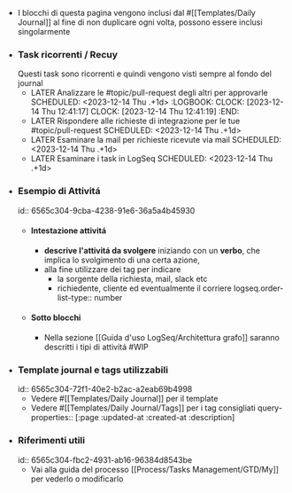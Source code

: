 - I blocchi di questa pagina vengono inclusi dal #[[Templates/Daily Journal]] al fine di non duplicare ogni volta, possono essere inclusi singolarmente
- ### Task ricorrenti / Recuy
  Questi task sono ricorrenti e quindi vengono visti sempre al fondo del journal
	- LATER Analizzare le #topic/pull-request  degli altri per approvarle
	  SCHEDULED: <2023-12-14 Thu .+1d>
	  :LOGBOOK:
	  CLOCK: [2023-12-14 Thu 12:41:17]
	  CLOCK: [2023-12-14 Thu 12:41:19]
	  :END:
	- LATER Rispondere alle richieste di integrazione per le tue #topic/pull-request
	  SCHEDULED: <2023-12-14 Thu .+1d>
	- LATER Esaminare la mail per richieste ricevute via mail
	  SCHEDULED: <2023-12-14 Thu .+1d>
	- LATER Esaminare i task in LogSeq
	  SCHEDULED: <2023-12-14 Thu .+1d>
- ### Esempio di Attivitá
  id:: 6565c304-9cba-4238-91e6-36a5a4b45930
	- #### Intestazione attivitá
		- **descrive l'attivitá da svolgere** iniziando con un **verbo**, che implica lo svolgimento di una certa azione,
		- alla fine utilizzare dei tag per indicare
			- la sorgente della richiesta, mail, slack etc
			- richiedente, cliente ed eventualmente il corriere
			  logseq.order-list-type:: number
	- #### Sotto blocchi
		- Nella sezione [[Guida d'uso LogSeq/Architettura grafo]] saranno descritti i tipi di attivitá #WIP
- ### Template journal e tags utilizzabili
  id:: 6565c304-72f1-40e2-b2ac-a2eab69b4998
	- Vedere #[[Templates/Daily Journal]] per il template
	- Vedere #[[Templates/Daily Journal/Tags]] per i tag consigliati
	  query-properties:: [:page :updated-at :created-at :description]
- ### Riferimenti utili
  id:: 6565c304-fbc2-4931-ab16-96384d8543be
	- Vai alla guida del processo [[Process/Tasks Management/GTD/My]] per vederlo o modificarlo